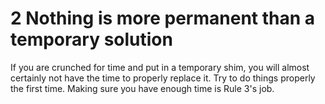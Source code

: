 # 2 Nothing is more permanent than a temporary solution

If you are crunched for time and put in a temporary shim, you will almost certainly not have the time to properly replace it. Try to do things properly the first time. Making sure you have enough time is Rule 3's job.
